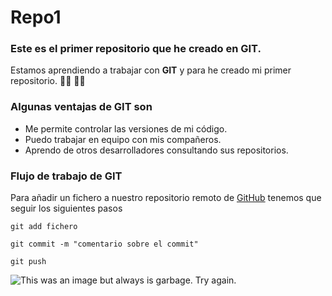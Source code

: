# Repo1
### Este es el primer repositorio que he creado en GIT.
Estamos aprendiendo a trabajar con **GIT** y para he creado mi primer repositorio. :man_student: :technologist:
### Algunas ventajas de GIT son  
- Me permite controlar las versiones de mi código.
- Puedo trabajar en equipo con mis compañeros.
- Aprendo de otros desarrolladores consultando sus repositorios.

### **Flujo de trabajo de GIT**
Para añadir un fichero a nuestro repositorio remoto de [GitHub](https://github.com/Lolotron81) tenemos que seguir los siguientes pasos
```console
git add fichero
```
```console
git commit -m "comentario sobre el commit"
```
```console
git push
```
![This was an image but always is garbage. Try again.](https://previews.123rf.com/images/feedough/feedough1401/feedough140100102/25033960-positivo-casual-hombre-de-edad-haciendo-las-ok-pulgares-en-se%C3%B1al-de-mano-en-el-fondo-blanco.jpg)



